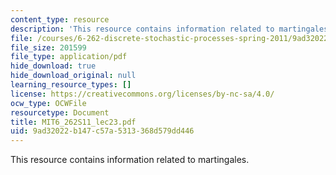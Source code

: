 ```yaml
---
content_type: resource
description: 'This resource contains information related to martingales. '
file: /courses/6-262-discrete-stochastic-processes-spring-2011/9ad32022b147c57a5313368d579dd446_MIT6_262S11_lec23.pdf
file_size: 201599
file_type: application/pdf
hide_download: true
hide_download_original: null
learning_resource_types: []
license: https://creativecommons.org/licenses/by-nc-sa/4.0/
ocw_type: OCWFile
resourcetype: Document
title: MIT6_262S11_lec23.pdf
uid: 9ad32022-b147-c57a-5313-368d579dd446
---
```

This resource contains information related to martingales. 